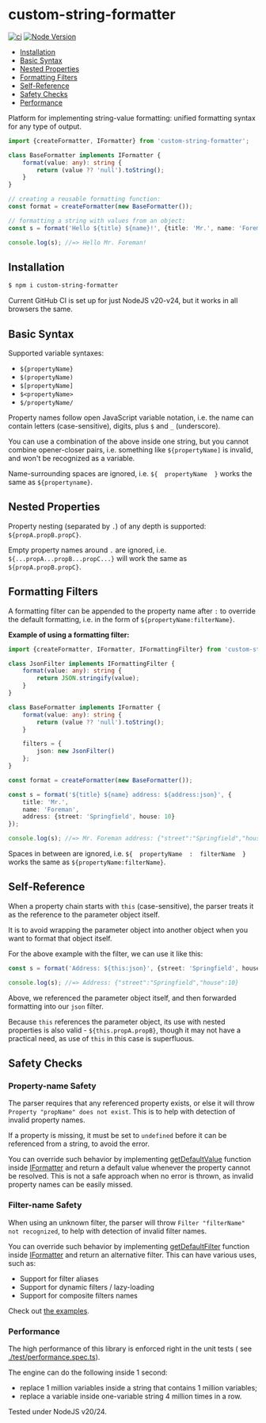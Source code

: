 # custom-string-formatter

[![ci](https://github.com/vitaly-t/custom-string-formatter/actions/workflows/ci.yml/badge.svg)](https://github.com/vitaly-t/custom-string-formatter/actions/workflows/ci.yml)
[![Node Version](https://img.shields.io/badge/nodejs-20%20--%2024-green.svg?logo=node.js&style=flat)](https://nodejs.org)

* [Installation](#installation)
* [Basic Syntax](#basic-syntax)
* [Nested Properties](#nested-properties)
* [Formatting Filters](#formatting-filters)
* [Self-Reference](#self-reference)
* [Safety Checks](#safety-checks)
* [Performance](#performance)

Platform for implementing string-value formatting: unified formatting syntax for any type of output.

```ts
import {createFormatter, IFormatter} from 'custom-string-formatter';

class BaseFormatter implements IFormatter {
    format(value: any): string {
        return (value ?? 'null').toString();
    }
}

// creating a reusable formatting function:
const format = createFormatter(new BaseFormatter());

// formatting a string with values from an object:
const s = format('Hello ${title} ${name}!', {title: 'Mr.', name: 'Foreman'});

console.log(s); //=> Hello Mr. Foreman!
```

## Installation

```sh
$ npm i custom-string-formatter
```

Current GitHub CI is set up for just NodeJS v20-v24, but it works in all browsers the same.

## Basic Syntax

Supported variable syntaxes:

* `${propertyName}`
* `$(propertyName)`
* `$[propertyName]`
* `$<propertyName>`
* `$/propertyName/`

Property names follow open JavaScript variable notation, i.e. the name can contain letters (case-sensitive),
digits, plus `$` and `_` (underscore).

You can use a combination of the above inside one string, but you cannot combine opener-closer pairs, i.e.
something like `${propertyName]` is invalid, and won't be recognized as a variable.

Name-surrounding spaces are ignored, i.e. `${  propertyName  }` works the same as `${propertyname}`.

## Nested Properties

Property nesting (separated by `.`) of any depth is supported: `${propA.propB.propC}`.

Empty property names around `.` are ignored, i.e. `${...propA...propB...propC...}` will work
the same as `${propA.propB.propC}`.

## Formatting Filters

A formatting filter can be appended to the property name after `:` to override the default formatting, i.e.
in the form of `${propertyName:filterName}`.

**Example of using a formatting filter:**

```ts
import {createFormatter, IFormatter, IFormattingFilter} from 'custom-string-formatter';

class JsonFilter implements IFormattingFilter {
    format(value: any): string {
        return JSON.stringify(value);
    }
}

class BaseFormatter implements IFormatter {
    format(value: any): string {
        return (value ?? 'null').toString();
    }

    filters = {
        json: new JsonFilter()
    };
}

const format = createFormatter(new BaseFormatter());

const s = format('${title} ${name} address: ${address:json}', {
    title: 'Mr.',
    name: 'Foreman',
    address: {street: 'Springfield', house: 10}
});

console.log(s); //=> Mr. Foreman address: {"street":"Springfield","house":10}
```

Spaces in between are ignored, i.e. `${  propertyName  :  filterName  }` works the same as `${propertyName:filterName}`.

## Self-Reference

When a property chain starts with `this` (case-sensitive), the parser treats it as the reference to the parameter object
itself.

It is to avoid wrapping the parameter object into another object when you want to format that object itself.

For the above example with the filter, we can use it like this:

```ts
const s = format('Address: ${this:json}', {street: 'Springfield', house: 10});

console.log(s); //=> Address: {"street":"Springfield","house":10}
```

Above, we referenced the parameter object itself, and then forwarded formatting into our `json` filter.

Because `this` references the parameter object, its use with nested properties is also valid - `${this.propA.propB}`,
though it may not have a practical need, as use of `this` in this case is superfluous.

## Safety Checks

### Property-name Safety

The parser requires that any referenced property exists, or else it will throw `Property "propName" does not exist`.
This is to help with detection of invalid property names.

If a property is missing, it must be set to `undefined` before it can be referenced from a string, to avoid the error.

You can override such behavior by implementing [getDefaultValue] function inside [IFormatter] and return
a default value whenever the property cannot be resolved. This is not a safe approach when no error is thrown,
as invalid property names can be easily missed.

### Filter-name Safety

When using an unknown filter, the parser will throw `Filter "filterName" not recognized`, to help with detection
of invalid filter names.

You can override such behavior by implementing [getDefaultFilter] function inside [IFormatter] and return
an alternative filter. This can have various uses, such as:

* Support for filter aliases
* Support for dynamic filters / lazy-loading
* Support for composite filters names

Check out [the examples](./examples).

### Performance

The high performance of this library is enforced right in the unit tests (
see [./test/performance.spec.ts](./test/performance.spec.ts)).

The engine can do the following inside 1 second:

- replace 1 million variables inside a string that contains 1 million variables;
- replace a variable inside one-variable string 4 million times in a row.

Tested under NodeJS v20/24.

[IFormatter]:https://github.com/vitaly-t/custom-string-formatter/blob/main/src/protocol.ts#L14

[getDefaultValue]:https://github.com/vitaly-t/custom-string-formatter/blob/main/src/protocol.ts#L32

[getDefaultFilter]:https://github.com/vitaly-t/custom-string-formatter/blob/main/src/protocol.ts#L56
